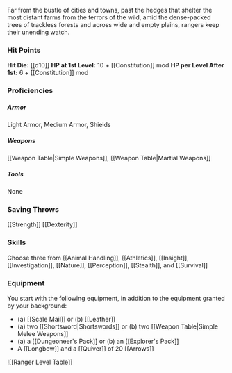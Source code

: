 Far from the bustle of cities and towns, past the hedges that shelter the most distant farms from the terrors of the wild, amid the dense-packed trees of trackless forests and across wide and empty plains, rangers keep their unending watch.

### **Hit Points**
**Hit Die:** [[d10]]
**HP at 1st Level:** 10 + [[Constitution]] mod
**HP per Level After 1st:** 6 + [[Constitution]] mod

### **Proficiencies**
##### **Armor**
Light Armor, Medium Armor, Shields
##### **Weapons**
[[Weapon Table|Simple Weapons]], [[Weapon Table|Martial Weapons]]
##### **Tools**
None

### **Saving Throws**
[[Strength]]
[[Dexterity]]

### **Skills**
Choose three from [[Animal Handling]], [[Athletics]], [[Insight]], [[Investigation]], [[Nature]], [[Perception]], [[Stealth]], and [[Survival]]

### **Equipment**
You start with the following equipment, in addition to the equipment granted by your background:
- (a) [[Scale Mail]] or (b) [[Leather]]
- (a) two [[Shortsword|Shortswords]] or (b) two [[Weapon Table|Simple Melee Weapons]]
- (a) a [[Dungeoneer's Pack]] or (b) an [[Explorer's Pack]]
- A [[Longbow]] and a [[Quiver]] of 20 [[Arrows]]

![[Ranger Level Table]]